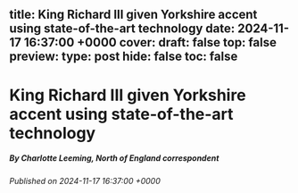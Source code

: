title: King Richard III given Yorkshire accent using state-of-the-art technology
date: 2024-11-17 16:37:00 +0000
cover: 
draft: false
top: false
preview: 
type: post
hide: false
toc: false
---

# King Richard III given Yorkshire accent using state-of-the-art technology
##### By Charlotte Leeming, North of England correspondent
_Published on 2024-11-17 16:37:00 +0000_


